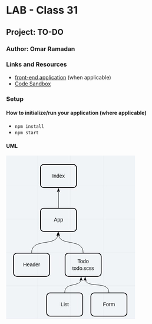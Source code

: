 # LAB - Class 31

## Project: TO-DO

### Author: Omar Ramadan

### Links and Resources

- [front-end application](http://xyz.com) (when applicable)
- [Code Sandbox](https://codesandbox.io/s/to-do-ljpb9?file=/src/components/todo)

### Setup

#### How to initialize/run your application (where applicable)

- `npm install`
- `npm start`

#### UML

![UML](screenshot%20(27).jpeg)

